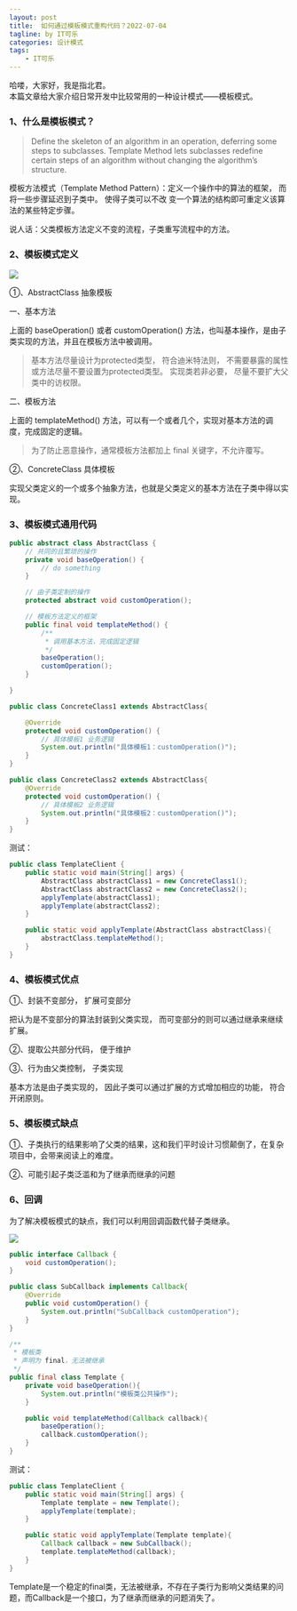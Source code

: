 ```yaml
---
layout: post
title:  如何通过模板模式重构代码？2022-07-04
tagline: by IT可乐
categories: 设计模式
tags: 
    - IT可乐
---
```


哈喽，大家好，我是指北君。  
本篇文章给大家介绍日常开发中比较常用的一种设计模式——模板模式。
<!--more-->
### 1、什么是模板模式？

> Define the skeleton of an algorithm in an operation, deferring some steps to subclasses. Template Method lets subclasses redefine certain steps of an algorithm without changing the algorithm’s structure.

模板方法模式（Template Method Pattern）：定义一个操作中的算法的框架， 而将一些步骤延迟到子类中。 使得子类可以不改
变一个算法的结构即可重定义该算法的某些特定步骤。 

说人话：父类模板方法定义不变的流程，子类重写流程中的方法。



### 2、模板模式定义

![](http://www.javanorth.cn/assets/images/2021/itcore/template-00-00.png)

①、AbstractClass 抽象模板

一、基本方法

上面的 baseOperation() 或者 customOperation() 方法，也叫基本操作，是由子类实现的方法，并且在模板方法中被调用。

> 基本方法尽量设计为protected类型， 符合迪米特法则， 不需要暴露的属性或方法尽量不要设置为protected类型。 实现类若非必要， 尽量不要扩大父类中的访权限。

二、模板方法

上面的 templateMethod() 方法，可以有一个或者几个，实现对基本方法的调度，完成固定的逻辑。

> 为了防止恶意操作，通常模板方法都加上 final 关键字，不允许覆写。

②、ConcreteClass 具体模板

实现父类定义的一个或多个抽象方法，也就是父类定义的基本方法在子类中得以实现。



### 3、模板模式通用代码

```java
public abstract class AbstractClass {
    // 共同的且繁琐的操作
    private void baseOperation() {
        // do something
    }

    // 由子类定制的操作
    protected abstract void customOperation();

    // 模板方法定义的框架
    public final void templateMethod() {
        /**
         * 调用基本方法，完成固定逻辑
         */
        baseOperation();
        customOperation();
    }

}
```





```java
public class ConcreteClass1 extends AbstractClass{

    @Override
    protected void customOperation() {
        // 具体模板1 业务逻辑
        System.out.println("具体模板1：customOperation()");
    }
}
```

```java
public class ConcreteClass2 extends AbstractClass{
    @Override
    protected void customOperation() {
        // 具体模板2 业务逻辑
        System.out.println("具体模板2：customOperation()");
    }
}
```



测试：

```java
public class TemplateClient {
    public static void main(String[] args) {
        AbstractClass abstractClass1 = new ConcreteClass1();
        AbstractClass abstractClass2 = new ConcreteClass2();
        applyTemplate(abstractClass1);
        applyTemplate(abstractClass2);
    }

    public static void applyTemplate(AbstractClass abstractClass){
        abstractClass.templateMethod();
    }
}
```





### 4、模板模式优点

①、封装不变部分， 扩展可变部分

把认为是不变部分的算法封装到父类实现， 而可变部分的则可以通过继承来继续扩展。

②、提取公共部分代码， 便于维护

③、行为由父类控制， 子类实现

基本方法是由子类实现的， 因此子类可以通过扩展的方式增加相应的功能， 符合开闭原则。



### 5、模板模式缺点

①、子类执行的结果影响了父类的结果，这和我们平时设计习惯颠倒了，在复杂项目中，会带来阅读上的难度。

②、可能引起子类泛滥和为了继承而继承的问题



### 6、回调

为了解决模板模式的缺点，我们可以利用回调函数代替子类继承。

![](http://www.javanorth.cn/assets/images/2021/itcore/template-00-01.png)



```java
public interface Callback {
    void customOperation();
}
```



```java
public class SubCallback implements Callback{
    @Override
    public void customOperation() {
        System.out.println("SubCallback customOperation");
    }
}
```



```java
/**
 * 模板类
 * 声明为 final，无法被继承
 */
public final class Template {
    private void baseOperation(){
        System.out.println("模板类公共操作");
    }

    public void templateMethod(Callback callback){
        baseOperation();
        callback.customOperation();
    }
}
```

测试：

```java
public class TemplateClient {
    public static void main(String[] args) {
        Template template = new Template();
        applyTemplate(template);
    }

    public static void applyTemplate(Template template){
        Callback callback = new SubCallback();
        template.templateMethod(callback);
    }
}
```

Template是一个稳定的final类，无法被继承，不存在子类行为影响父类结果的问题，而Callback是一个接口，为了继承而继承的问题消失了。




